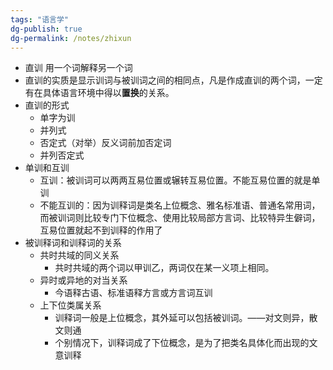 ```yaml
---
tags: "语言学"
dg-publish: true
dg-permalink: /notes/zhixun
---
```

- 直训 用一个词解释另一个词
- 直训的实质是显示训词与被训词之间的相同点，凡是作成直训的两个词，一定有在具体语言环境中得以**置换**的关系。
- 直训的形式
	- 单字为训
	- 并列式
	- 否定式（对举）反义词前加否定词
	- 并列否定式
- 单训和互训
	- 互训：被训词可以两两互易位置或辗转互易位置。不能互易位置的就是单训
	- 不能互训的：因为训释词是类名上位概念、雅名标准语、普通名常用词，而被训词则比较专门下位概念、使用比较局部方言词、比较特异生僻词，互易位置就起不到训释的作用了
- 被训释词和训释词的关系
	- 共时共域的同义关系
		- 共时共域的两个词以甲训乙，两词仅在某一义项上相同。
	- 异时或异地的对当关系
		- 今语释古语、标准语释方言或方言词互训
	- 上下位类属关系
		- 训释词一般是上位概念，其外延可以包括被训词。——对文则异，散文则通
		- 个别情况下，训释词成了下位概念，是为了把类名具体化而出现的文意训释